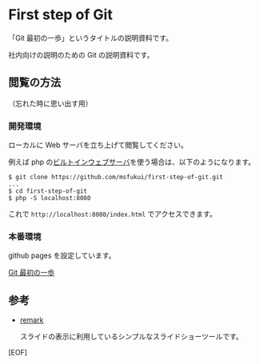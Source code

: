 # First step of Git

「Git 最初の一歩」というタイトルの説明資料です。

社内向けの説明のための Git の説明資料です。

## 閲覧の方法

（忘れた時に思い出す用）

### 開発環境

ローカルに Web サーバを立ち上げて閲覧してください。

例えば php の[ビルトインウェブサーバ](https://www.php.net/manual/ja/features.commandline.webserver.php)を使う場合は、以下のようになります。

```
$ git clone https://github.com/msfukui/first-step-of-git.git
...
$ cd first-step-of-git
$ php -S localhost:8080
```

これで `http://localhost:8080/index.html` でアクセスできます。

### 本番環境

github pages を設定しています。

[Git 最初の一歩](https://msfukui.github.io/first-step-of-git/index.html)

## 参考

* [remark](https://remarkjs.com/)

  スライドの表示に利用しているシンプルなスライドショーツールです。

[EOF]
